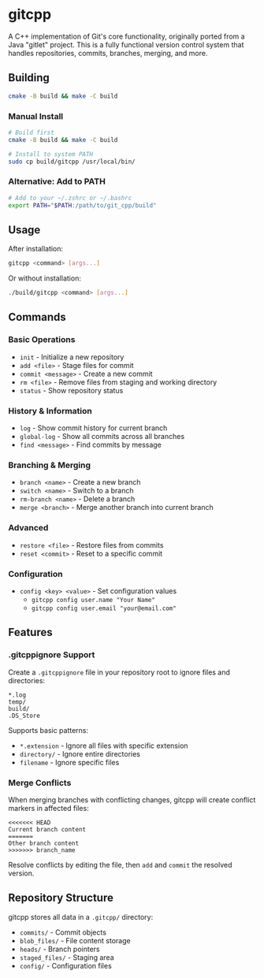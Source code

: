 # gitcpp

A C++ implementation of Git's core functionality, originally ported from a Java "gitlet" project. This is a fully functional version control system that handles repositories, commits, branches, merging, and more.

## Building

```bash
cmake -B build && make -C build
```

### Manual Install

```bash
# Build first
cmake -B build && make -C build

# Install to system PATH
sudo cp build/gitcpp /usr/local/bin/
```

### Alternative: Add to PATH

```bash
# Add to your ~/.zshrc or ~/.bashrc
export PATH="$PATH:/path/to/git_cpp/build"
```

## Usage

After installation:

```bash
gitcpp <command> [args...]
```

Or without installation:

```bash
./build/gitcpp <command> [args...]
```

## Commands

### Basic Operations

- `init` - Initialize a new repository
- `add <file>` - Stage files for commit
- `commit <message>` - Create a new commit
- `rm <file>` - Remove files from staging and working directory
- `status` - Show repository status

### History & Information

- `log` - Show commit history for current branch
- `global-log` - Show all commits across all branches
- `find <message>` - Find commits by message

### Branching & Merging

- `branch <name>` - Create a new branch
- `switch <name>` - Switch to a branch
- `rm-branch <name>` - Delete a branch
- `merge <branch>` - Merge another branch into current branch

### Advanced

- `restore <file>` - Restore files from commits
- `reset <commit>` - Reset to a specific commit

### Configuration

- `config <key> <value>` - Set configuration values
  - `gitcpp config user.name "Your Name"`
  - `gitcpp config user.email "your@email.com"`

## Features

### .gitcppignore Support

Create a `.gitcppignore` file in your repository root to ignore files and directories:

```
*.log
temp/
build/
.DS_Store
```

Supports basic patterns:

- `*.extension` - Ignore all files with specific extension
- `directory/` - Ignore entire directories
- `filename` - Ignore specific files

### Merge Conflicts

When merging branches with conflicting changes, gitcpp will create conflict markers in affected files:

```
<<<<<<< HEAD
Current branch content
=======
Other branch content
>>>>>>> branch_name
```

Resolve conflicts by editing the file, then `add` and `commit` the resolved version.

## Repository Structure

gitcpp stores all data in a `.gitcpp/` directory:

- `commits/` - Commit objects
- `blob_files/` - File content storage
- `heads/` - Branch pointers
- `staged_files/` - Staging area
- `config/` - Configuration files
